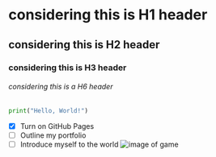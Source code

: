 # considering this is H1 header
## considering this is H2 header
### considering this is H3 header
###### considering this is a H6 header
``` python
print("Hello, World!")
```
- [x] Turn on GitHub Pages
- [ ] Outline my portfolio
- [ ] Introduce myself to the world
![image of game](https://www.palaiszelda.com/images/z15/link_defense.jpg)
